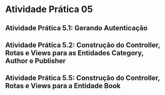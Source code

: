 
# Atividade Prática 05

## Atividade Prática 5.1: Gerando Autenticação
## Atividade Prática 5.2: Construção do Controller, Rotas e Views para as Entidades Category, Author e Publisher
## Atividade Prática 5.5: Construção do Controller, Rotas e Views para a Entidade Book
